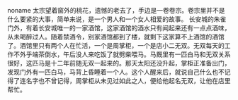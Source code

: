noname
    太宗望着窗外的桃花，遗憾的老去了，手边是一卷卷宗。卷宗里并不是什么要紧的大事，简单来说，是一个男人和一个女人相爱的故事。
    长安城的朱雀门外，有着长安城唯一的一家酒馆，这家酒馆的酒水只有闻起来还有一点点酒味，从未喝醉过人。随着禁酒令，别家酒馆都到了楼，就剩下这家算不上酒馆的酒馆了。酒馆里只有两个人在忙活，一个是周掌柜，一个是店小二无双。无双每天的工作不外乎端茶倒水，午后没人来吃饭了就劈柴喂马。马厩里有一匹白马和无双关系很好，这匹马是十二年前随无双一起来的。那天太阳还没升起，掌柜正准备出门，发现门外有一匹白马，马背上昏睡着一个人。这个人醒来后，就说自己什么也不记得了连名字也不曾记得，周掌柜从未见过如此之人，便给他起名无双，让他在店里帮忙。
    
    